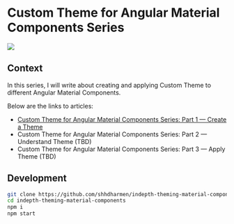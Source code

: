 # Custom Theme for Angular Material Components Series

![](https://res.cloudinary.com/indepth-dev/image/fetch/w_1000,f_auto/https://admin.indepth.dev/content/images/2020/08/Custom-Theme-for-Angular-Material-Components-Series_-Part-1---Create-a-Theme.png )

## Context

In this series, I will write about creating and applying Custom Theme to different Angular Material Components.

Below are the links to articles:

- [Custom Theme for Angular Material Components Series: Part 1 — Create a Theme](https://indepth.dev/custom-theme-for-angular-material-components-series-part-1-create-a-theme/ )
- Custom Theme for Angular Material Components Series: Part 2 — Understand Theme (TBD)
- Custom Theme for Angular Material Components Series: Part 3 — Apply Theme (TBD)

## Development

```bash
git clone https://github.com/shhdharmen/indepth-theming-material-components.git
cd indepth-theming-material-components
npm i
npm start
```
